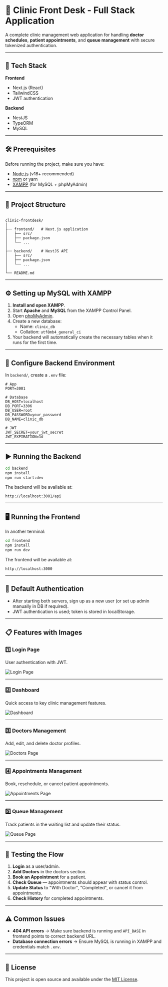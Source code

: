 # 🏥 Clinic Front Desk - Full Stack Application

A complete clinic management web application for handling **doctor schedules**, **patient appointments**, and **queue management** with secure tokenized authentication.

---

## 📌 Tech Stack

**Frontend**
- Next.js (React)
- TailwindCSS
- JWT authentication

**Backend**
- NestJS
- TypeORM
- MySQL

---

## 🛠 Prerequisites

Before running the project, make sure you have:

- [Node.js](https://nodejs.org/) (v18+ recommended)
- [npm](https://www.npmjs.com/) or yarn
- [XAMPP](https://www.apachefriends.org/) (for MySQL + phpMyAdmin)

---

## 📂 Project Structure

```

clinic-frontdesk/
│
├── frontend/   # Next.js application
│   ├── src/
│   ├── package.json
│   └── ...
│
├── backend/    # NestJS API
│   ├── src/
│   ├── package.json
│   └── ...
│
└── README.md

````

---

## ⚙️ Setting up MySQL with XAMPP

1. **Install and open XAMPP**.
2. Start **Apache** and **MySQL** from the XAMPP Control Panel.
3. Open [phpMyAdmin](http://localhost/phpmyadmin/).
4. Create a new database:
   - Name: `clinic_db`
   - Collation: `utf8mb4_general_ci`
5. Your backend will automatically create the necessary tables when it runs for the first time.

---

## 🔐 Configure Backend Environment

In `backend/`, create a `.env` file:

```env
# App
PORT=3001

# Database
DB_HOST=localhost
DB_PORT=3306
DB_USER=root
DB_PASSWORD=your_password
DB_NAME=clinic_db

# JWT
JWT_SECRET=your_jwt_secret
JWT_EXPIRATION=1d
````

---

## ▶️ Running the Backend

```bash
cd backend
npm install
npm run start:dev
```

The backend will be available at:

```
http://localhost:3001/api
```

---

## 🖥 Running the Frontend

In another terminal:

```bash
cd frontend
npm install
npm run dev
```

The frontend will be available at:

```
http://localhost:3000
```

---

## 🔑 Default Authentication

* After starting both servers, sign up as a new user (or set up admin manually in DB if required).
* JWT authentication is used; token is stored in localStorage.

---

## 📋 Features with Images

### 1️⃣ Login Page

User authentication with JWT.

![Login Page](./screenshots/login.png)

---

### 2️⃣ Dashboard

Quick access to key clinic management features.

![Dashboard](./screenshots/dashboard.png)

---

### 3️⃣ Doctors Management

Add, edit, and delete doctor profiles.

![Doctors Page](./screenshots/doctors.png)

---

### 4️⃣ Appointments Management

Book, reschedule, or cancel patient appointments.

![Appointments Page](./screenshots/appointments.png)

---

### 5️⃣ Queue Management

Track patients in the waiting list and update their status.

![Queue Page](./screenshots/queue.png)

---

## 🧪 Testing the Flow

1. **Login** as a user/admin.
2. **Add Doctors** in the doctors section.
3. **Book an Appointment** for a patient.
4. **Check Queue** — appointments should appear with status control.
5. **Update Status** to "With Doctor", "Completed", or cancel it from appointments.
6. **Check History** for completed appointments.

---

## ⚠️ Common Issues

* **404 API errors** → Make sure backend is running and `API_BASE` in frontend points to correct backend URL.
* **Database connection errors** → Ensure MySQL is running in XAMPP and credentials match `.env`.

---

## 📜 License

This project is open source and available under the [MIT License](LICENSE).

```

